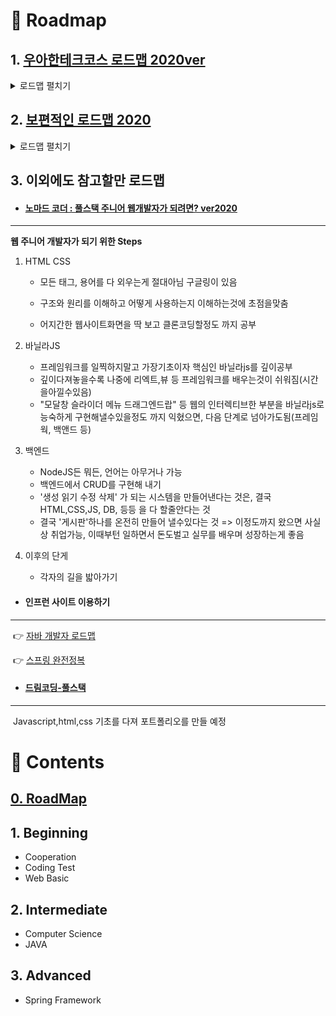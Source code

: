 # 🔘 Roadmap

## 1. [우아한테크코스 로드맵 2020ver](https://github.com/woowacourse/back-end-roadmap "우아한테크코스 로드맵")

<details>
  <summary>로드맵 펼치기</summary>
  <div markdown="1"> 
    <figure>
    <img src="./img/woowa_intro.png" alt="우아한테크소스_인트로">
    <img src="./img/woowa_backend.png" alt="우아한테크소스_백엔드">
</figure>
  </div>
</details>



## 2. [보편적인 로드맵 2020](https://github.com/devJang/developer-roadmap "로드맵")

<details>
  <summary>로드맵 펼치기</summary>
  <div markdown="1"> 
    <figure>
    <img src="./img/famous_tech_intro.png" alt="대중적인로드맵_인트로">
    <img src="./img/famous_tech_Front.png" alt="대중적인로드맵_프론트엔드">
    <img src="./img/famous_tech_back.png" alt="대중적인로드맵_백엔드">
</figure>
  </div>
</details>



## 3. 이외에도 참고할만 로드맵

* #### [노마드 코더 : 풀스택 주니어 웹개발자가 되려면? ver2020](https://www.youtube.com/watch?v=ODa9mY2bEEc&t=294s "노마드코더")
------

  **웹 주니어 개발자가 되기 위한 Steps**

1. HTML CSS 
	- 모든 태그, 용어를 다 외우는게 절대아님 구글링이 있음 
	
	- 구조와 원리를 이해하고 어떻게 사용하는지 이해하는것에 초점을맞춤 
	
	- 어지간한 웹사이트화면을 딱 보고 클론코딩할정도 까지 공부 
	
2. 바닐라JS 
	- 프레임워크를 일찍하지말고 가장기초이자 핵심인 바닐라js를 깊이공부 
	- 깊이다져놓을수록 나중에 리엑트,뷰 등 프레임워크를 배우는것이 쉬워짐(시간을아낄수있음) 
	- "모달창 슬라이더 메뉴 드래그엔드랍" 등 웹의 인터렉티브한 부분을 바닐라js로 능숙하게 구현해낼수있을정도 까지 익혔으면, 다음 단계로 넘아가도됨(프레임웍, 백앤드 등) 
3. 백엔드 
	- NodeJS든 뭐든, 언어는 아무거나 가능  
	- 백엔드에서 CRUD를 구현해 내기        
	- '생성 읽기 수정 삭제' 가 되는 시스템을 만들어낸다는 것은, 결국 HTML,CSS,JS, DB, 등등 을 다 할줄안다는 것 
	- 결국 '게시판'하나를 온전히 만들어 낼수있다는 것 => 이정도까지 왔으면 사실상 취업가능, 이때부턴 일하면서 돈도벌고 실무를 배우며 성장하는게 좋음 
4. 이후의 단게 
	- 각자의 길을 밟아가기 

- #### 인프런 사이트 이용하기

------
​	👉 [자바 개발자 로드맵](https://www.inflearn.com/roadmaps/12 "자바 개발자")

​	👉 [스프링 완전정복](https://www.inflearn.com/roadmaps/8 "자바 개발자")

- #### [드림코딩-풀스택](https://academy.dream-coding.com/pages/912e50 "드림코딩")

------

​	Javascript,html,css 기초를 다져 포트폴리오를 만들 예정



# 🔘 Contents

## [0. RoadMap](https://github.com/ChanYoung-dev/WebStudy/docs/0.RoadMap/README.md "로드맵")

## 1. Beginning

- Cooperation
- Coding Test
- Web Basic

## 2. Intermediate

- Computer Science
- JAVA

## 3. Advanced

- Spring Framework
